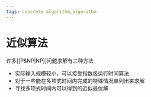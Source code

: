 ```yaml
---
tags: concrete algorithm,algorithm
---
```

# 近似算法

许多[[P&NP|NP]]问题求解有三种方法

- 实际输入规模较小，可以接受指数级运行时间算法
- 对于一些能在多项式时间内完成的特殊情况单列出来求解
- 寻找多项式时间内可以得到的近似最优解
